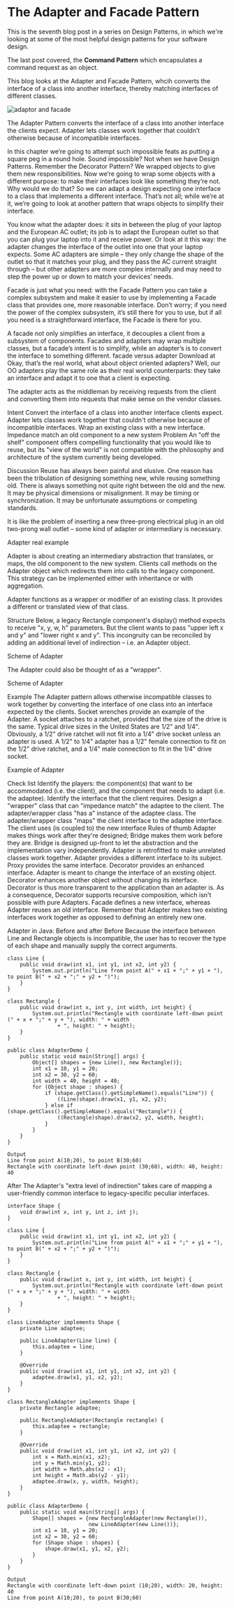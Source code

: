 # The Adapter and Facade Pattern #

This is the seventh blog post in a series on Design Patterns, in which we're looking at some of the most helpful design patterns for your software design.

The last post covered, the **Command Pattern** which encapsulates a command request as an object.

This blog looks at the Adapter and Facade Pattern, whcih converts the interface of a class into another interface, thereby matching interfaces of different classes.

![adaptor and facade](https://user-images.githubusercontent.com/63193195/81504237-0ad0b100-92e0-11ea-965d-dfbff0834bdc.jpg)


The Adapter Pattern converts the interface of a class
into another interface the clients expect. Adapter lets
classes work together that couldn’t otherwise because of
incompatible interfaces.

In this chapter we’re going to attempt such impossible feats as
putting a square peg in a round hole. Sound impossible? Not when we have
Design Patterns. Remember the Decorator Pattern? We wrapped objects to give them new
responsibilities. Now we’re going to wrap some objects with a different purpose: to make their
interfaces look like something they’re not. Why would we do that? So we can adapt a design
expecting one interface to a class that implements a different interface. That’s not all; while
we’re at it, we’re going to look at another pattern that wraps objects to simplify their interface.

You know what the adapter does: it sits in between the plug of your laptop and the
European AC outlet; its job is to adapt the European outlet so that you can plug your
laptop into it and receive power. Or look at it this way: the adapter changes the interface
of the outlet into one that your laptop expects.
Some AC adapters are simple – they only change the shape of the outlet so that it matches
your plug, and they pass the AC current straight through – but other adapters are more
complex internally and may need to step the power up or down to match your devices’
needs.

Facade is just what you need: with the Facade Pattern you can take a complex
subsystem and make it easier to use by implementing a Facade class that
provides one, more reasonable interface. Don’t worry; if you need the power
of the complex subsystem, it’s still there for you to use, but if all you need is a
straightforward interface, the Facade is there for you.

A facade not
only simplifies
an interface, it
decouples a client
from a subsystem
of components.
Facades and
adapters may
wrap multiple
classes, but a
facade’s intent is
to simplify, while
an adapter’s
is to convert
the interface
to something
different.
facade versus adapter
Download at
Okay, that’s the real world, what about object oriented adapters? Well, our OO adapters
play the same role as their real world counterparts: they take an interface and adapt it to
one that a client is expecting.

The adapter acts as the middleman by receiving requests from the client and converting
them into requests that make sense on the vendor classes.

Intent
Convert the interface of a class into another interface clients expect. Adapter lets classes work together that couldn't otherwise because of incompatible interfaces.
Wrap an existing class with a new interface.
Impedance match an old component to a new system
Problem
An "off the shelf" component offers compelling functionality that you would like to reuse, but its "view of the world" is not compatible with the philosophy and architecture of the system currently being developed.

Discussion
Reuse has always been painful and elusive. One reason has been the tribulation of designing something new, while reusing something old. There is always something not quite right between the old and the new. It may be physical dimensions or misalignment. It may be timing or synchronization. It may be unfortunate assumptions or competing standards.

It is like the problem of inserting a new three-prong electrical plug in an old two-prong wall outlet – some kind of adapter or intermediary is necessary.

Adapter real example

Adapter is about creating an intermediary abstraction that translates, or maps, the old component to the new system. Clients call methods on the Adapter object which redirects them into calls to the legacy component. This strategy can be implemented either with inheritance or with aggregation.

Adapter functions as a wrapper or modifier of an existing class. It provides a different or translated view of that class.

Structure
Below, a legacy Rectangle component's display() method expects to receive "x, y, w, h" parameters. But the client wants to pass "upper left x and y" and "lower right x and y". This incongruity can be reconciled by adding an additional level of indirection – i.e. an Adapter object.

Scheme of Adapter

The Adapter could also be thought of as a "wrapper".

Scheme of Adapter

Example
The Adapter pattern allows otherwise incompatible classes to work together by converting the interface of one class into an interface expected by the clients. Socket wrenches provide an example of the Adapter. A socket attaches to a ratchet, provided that the size of the drive is the same. Typical drive sizes in the United States are 1/2" and 1/4". Obviously, a 1/2" drive ratchet will not fit into a 1/4" drive socket unless an adapter is used. A 1/2" to 1/4" adapter has a 1/2" female connection to fit on the 1/2" drive ratchet, and a 1/4" male connection to fit in the 1/4" drive socket.

Example of Adapter

Check list
Identify the players: the component(s) that want to be accommodated (i.e. the client), and the component that needs to adapt (i.e. the adaptee).
Identify the interface that the client requires.
Design a "wrapper" class that can "impedance match" the adaptee to the client.
The adapter/wrapper class "has a" instance of the adaptee class.
The adapter/wrapper class "maps" the client interface to the adaptee interface.
The client uses (is coupled to) the new interface
Rules of thumb
Adapter makes things work after they're designed; Bridge makes them work before they are.
Bridge is designed up-front to let the abstraction and the implementation vary independently. Adapter is retrofitted to make unrelated classes work together.
Adapter provides a different interface to its subject. Proxy provides the same interface. Decorator provides an enhanced interface.
Adapter is meant to change the interface of an existing object. Decorator enhances another object without changing its interface. Decorator is thus more transparent to the application than an adapter is. As a consequence, Decorator supports recursive composition, which isn't possible with pure Adapters.
Facade defines a new interface, whereas Adapter reuses an old interface. Remember that Adapter makes two existing interfaces work together as opposed to defining an entirely new one.

Adapter in Java: Before and after
Before
Because the interface between Line and Rectangle objects is incompatible, the user has to recover the type of each shape and manually supply the correct arguments.
```
class Line {
    public void draw(int x1, int y1, int x2, int y2) {
        System.out.println("Line from point A(" + x1 + ";" + y1 + "), to point B(" + x2 + ";" + y2 + ")");
    }
}

class Rectangle {
    public void draw(int x, int y, int width, int height) {
        System.out.println("Rectangle with coordinate left-down point (" + x + ";" + y + "), width: " + width
                + ", height: " + height);
    }
}

public class AdapterDemo {
    public static void main(String[] args) {
        Object[] shapes = {new Line(), new Rectangle()};
        int x1 = 10, y1 = 20;
        int x2 = 30, y2 = 60;
        int width = 40, height = 40;
        for (Object shape : shapes) {
            if (shape.getClass().getSimpleName().equals("Line")) {
                ((Line)shape).draw(x1, y1, x2, y2);
            } else if (shape.getClass().getSimpleName().equals("Rectangle")) {
                ((Rectangle)shape).draw(x2, y2, width, height);
            }
        }
    }
}
```
```
Output
Line from point A(10;20), to point B(30;60)
Rectangle with coordinate left-down point (30;60), width: 40, height: 40
```

After
The Adapter's "extra level of indirection" takes care of mapping a user-friendly common interface to legacy-specific peculiar interfaces.
```
interface Shape {
    void draw(int x, int y, int z, int j);
}

class Line {
    public void draw(int x1, int y1, int x2, int y2) {
        System.out.println("Line from point A(" + x1 + ";" + y1 + "), to point B(" + x2 + ";" + y2 + ")");
    }
}

class Rectangle {
    public void draw(int x, int y, int width, int height) {
        System.out.println("Rectangle with coordinate left-down point (" + x + ";" + y + "), width: " + width
                + ", height: " + height);
    }
}

class LineAdapter implements Shape {
    private Line adaptee;

    public LineAdapter(Line line) {
        this.adaptee = line;
    }

    @Override
    public void draw(int x1, int y1, int x2, int y2) {
        adaptee.draw(x1, y1, x2, y2);
    }
}

class RectangleAdapter implements Shape {
    private Rectangle adaptee;

    public RectangleAdapter(Rectangle rectangle) {
        this.adaptee = rectangle;
    }

    @Override
    public void draw(int x1, int y1, int x2, int y2) {
        int x = Math.min(x1, x2);
        int y = Math.min(y1, y2);
        int width = Math.abs(x2 - x1);
        int height = Math.abs(y2 - y1);
        adaptee.draw(x, y, width, height);
    }
}

public class AdapterDemo {
    public static void main(String[] args) {
        Shape[] shapes = {new RectangleAdapter(new Rectangle()),
                          new LineAdapter(new Line())};
        int x1 = 10, y1 = 20;
        int x2 = 30, y2 = 60;
        for (Shape shape : shapes) {
            shape.draw(x1, y1, x2, y2);
        }
    }
}
```
```
Output
Rectangle with coordinate left-down point (10;20), width: 20, height: 40
Line from point A(10;20), to point B(30;60)
```

